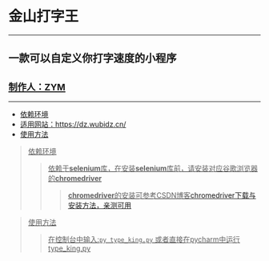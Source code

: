 # 金山打字王
***
## 一款可以自定义你打字速度的小程序
## <u><font size = 4>制作人：ZYM</font>
***
* 依赖环境 
* 适用网站：https://dz.wubidz.cn/
* 使用方法
> 依赖环境
>> 依赖于**selenium**库，在安装**selenium**库前，请安装对应谷歌浏览器的**chromedriver**
>>>**chromedriver**的安装可参考CSDN博客[chromedriver下载与安装方法，亲测可用](https://blog.csdn.net/zhoukeguai/article/details/113247342)

> 使用方法
>> 在控制台中输入:```py type_king.py``` 或者直接在pycharm中运行type_king.py
